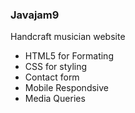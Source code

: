 ### Javajam9

Handcraft musician website

- HTML5 for Formating 
- CSS for styling 
- Contact form
- Mobile Respondsive
- Media Queries
